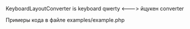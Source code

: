 KeyboardLayoutConverter is keyboard qwerty <---> йцукен converter

Примеры кода в файле examples/example.php